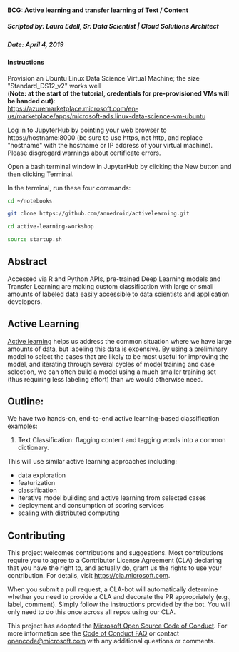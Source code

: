 #### BCG: Active learning and transfer learning of Text / Content

##### Scripted by: Laura Edell, Sr. Data Scientist | Cloud Solutions Architect
##### Date: April 4, 2019

#### Instructions

Provision an Ubuntu Linux Data Science Virtual Machine; the size "Standard_DS12_v2" works well  
(**Note: at the start of the tutorial, credentials for pre-provisioned VMs will be handed out)**:  
https://azuremarketplace.microsoft.com/en-us/marketplace/apps/microsoft-ads.linux-data-science-vm-ubuntu

Log in to JupyterHub by pointing your web browser to https://hostname:8000 (be sure to use https, not http, and replace "hostname" with the hostname or IP address of your virtual machine). Please disgregard warnings about certificate errors.

Open a bash terminal window in JupyterHub by clicking the New button and then clicking Terminal.

In the terminal, run these four commands:

```bash
cd ~/notebooks

git clone https://github.com/annedroid/activelearning.git

cd active-learning-workshop

source startup.sh
```


## Abstract

Accessed via R and Python APIs, pre-trained Deep Learning models and Transfer Learning are making custom classification with large or small amounts of labeled data easily accessible to data scientists and application developers. 

## Active Learning

[Active learning](https://en.wikipedia.org/wiki/Active_learning) helps us address the common situation where we have large amounts of data, but labeling this data is expensive. By using a preliminary model to select the cases that are likely to be most useful for improving the model, and iterating through several cycles of model training and case selection, we can often build a model using a much smaller training set (thus requiring less labeling effort) than we would otherwise need. 

## Outline:

We have two hands-on, end-to-end active learning-based classification examples:

1. Text Classification: flagging content and tagging words into a common dictionary.


This will use similar active learning approaches including:

* data exploration
* featurization
* classification
* iterative model building and active learning from selected cases
* deployment and consumption of scoring services
* scaling with distributed computing

## Contributing

This project welcomes contributions and suggestions.  Most contributions require you to agree to a
Contributor License Agreement (CLA) declaring that you have the right to, and actually do, grant us
the rights to use your contribution. For details, visit https://cla.microsoft.com.

When you submit a pull request, a CLA-bot will automatically determine whether you need to provide
a CLA and decorate the PR appropriately (e.g., label, comment). Simply follow the instructions
provided by the bot. You will only need to do this once across all repos using our CLA.

This project has adopted the [Microsoft Open Source Code of Conduct](https://opensource.microsoft.com/codeofconduct/).
For more information see the [Code of Conduct FAQ](https://opensource.microsoft.com/codeofconduct/faq/) or
contact [opencode@microsoft.com](mailto:opencode@microsoft.com) with any additional questions or comments.
